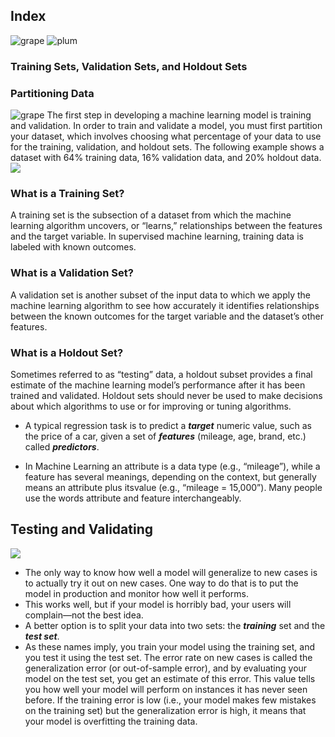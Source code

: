 ## Index
![grape](https://user-images.githubusercontent.com/12748752/126882595-d1f5449e-14bb-4ab3-809c-292caf0858a1.png)
![plum](https://user-images.githubusercontent.com/12748752/126882596-b9ba4645-7001-435e-9a3c-d4416a2543c1.png)

### Training Sets, Validation Sets, and Holdout Sets

### Partitioning Data
![grape](https://user-images.githubusercontent.com/12748752/126882595-d1f5449e-14bb-4ab3-809c-292caf0858a1.png)
The first step in developing a machine learning model is training and validation. In order to train and validate a model, you must first partition your dataset, which involves choosing what percentage of your data to use for the training, validation, and holdout sets. The following example shows a dataset with 64% training data, 16% validation data, and 20% holdout data.
<img src="https://user-images.githubusercontent.com/12748752/160504728-c67c7e87-deda-4b86-889a-19d3e108a604.png" />
### What is a Training Set?
A training set is the subsection of a dataset from which the machine learning algorithm uncovers, or “learns,” relationships between the features and the target variable. In supervised machine learning, training data is labeled with known outcomes.

### What is a Validation Set?
A validation set is another subset of the input data to which we apply the machine learning algorithm to see how accurately it identifies relationships between the known outcomes for the target variable and the dataset’s other features.

### What is a Holdout Set?
Sometimes referred to as “testing” data, a holdout subset provides a final estimate of the machine learning model’s performance after it has been trained and validated. Holdout sets should never be used to make decisions about which algorithms to use or for improving or tuning algorithms.


* A typical regression task is to predict a **_target_** numeric value, such as the price of a car, given a set of **_features_** (mileage, age, brand, etc.) called **_predictors_**.

* In Machine Learning an attribute is a data type (e.g., “mileage”), while a feature has several meanings, depending on the context, but generally means an attribute plus itsvalue (e.g., “mileage = 15,000”). Many people use the words attribute and feature interchangeably.

## Testing and Validating 

<img src="https://user-images.githubusercontent.com/12748752/141670977-ae3e17a8-0636-4fb6-a052-cf4de904f5a9.png" >

* The only way to know how well a model will generalize to new cases is to actually try it out on new cases. One way to do that is to put the model in production and monitor how well it performs. 
* This works well, but if your model is horribly bad, your users will complain—not the best idea. 
* A better option is to split your data into two sets: the **_training_** set and the **_test set_**. 
* As these names imply, you train your model using the training set, and you test it using the test set. The error rate on new cases is called the generalization error (or out-of-sample error), and by evaluating your model on the test set, you get an estimate of this error. This value tells you how well your model will perform on instances it has never seen before. If the training error is low (i.e., your model makes few mistakes on the training set) but the generalization error is high, it means that your model is overfitting the training data.

